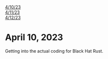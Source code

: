 [4/10/23](#april-10-2023)<br>
[4/11/23](#april-11-2023)<br>
[4/12/23](#april-12-2023)<br>


# April 10, 2023 

Getting into the actual coding for Black Hat Rust.
 

